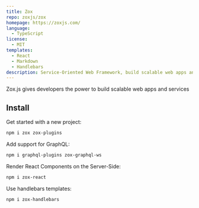 ```yaml
---
title: Zox
repo: zoxjs/zox
homepage: https://zoxjs.com/
language:
  - TypeScript
license:
  - MIT
templates:
  - React
  - Markdown
  - Handlebars
description: Service-Oriented Web Framework, build scalable web apps and services with React and GraphQL or generate Static Sites
---
```


Zox.js gives developers the power to build scalable web apps and services

## Install

Get started with a new project:

```bash
npm i zox zox-plugins
```

Add support for GraphQL:

```bash
npm i graphql-plugins zox-graphql-ws
```

Render React Components on the Server-Side:

```bash
npm i zox-react
```

Use handlebars templates:

```bash
npm i zox-handlebars
```
